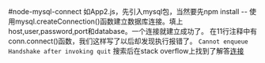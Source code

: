 #node-mysql-connect
如App2.js，先引入mysql包，当然要先npm install --
使用mysql.createConnection()函数建立数据库连接。填上host,user,password,port和database。一个连接就建立成功了。
在11行注释中有conn.connect()函数，我们这样写了以后却发现执行报错了。
<code>Cannot enqueue Handshake after invoking quit</code>
搜索后在stack overflow上找到了解答[连接](http://stackoverflow.com/questions/14087924/cannot-enqueue-handshake-after-invoking-quit)
